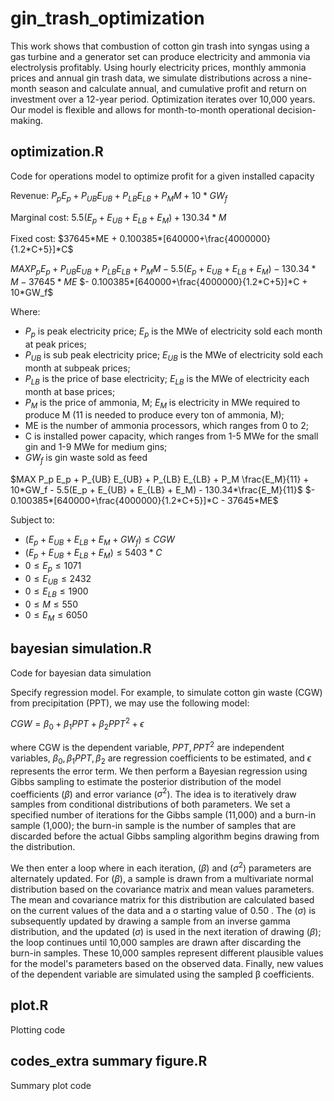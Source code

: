 # gin_trash_optimization
This work shows that combustion of cotton gin trash into syngas using a gas turbine and a generator set can produce electricity and ammonia via electrolysis profitably. Using hourly electricity prices, monthly ammonia prices and annual gin trash data, we simulate distributions across a nine-month season and calculate annual, and cumulative profit and return on investment over a 12-year period. Optimization iterates over 10,000 years. Our model is flexible and allows for month-to-month operational decision-making. 

## optimization.R 
Code for operations model to optimize profit for a given installed capacity

Revenue: $`P_p E_p + P_{UB} E_{UB} + P_{LB} E_{LB} + P_M M + 10*GW_f`$

Marginal cost: $`5.5(E_p + E_{UB} + E_{LB} + E_M) + 130.34*M`$

Fixed cost: $`37645*ME + 0.100385*[640000+\frac{4000000}{1.2*C+5}]*C`$ 

$`MAX P_p E_p + P_{UB} E_{UB} + P_{LB} E_{LB} + P_M M - 5.5(E_p + E_{UB} + E_{LB} + E_M) - 130.34*M - 37645*ME`$ $`- 0.100385*[640000+\frac{4000000}{1.2*C+5}]*C + 10*GW_f`$ 

Where: 
* $`P_p`$ is peak electricity price; $`E_p`$ is the MWe of electricity sold each month at peak prices;	
* $`P_{UB}`$ is sub peak electricity price; $`E_{UB}`$ is the MWe of electricity sold each month at subpeak prices; 
* $`P_{LB}`$ is the price of base electricity; $`E_{LB}`$ is the MWe of electricity each month at base prices; 
* $`P_M`$ is the price of ammonia, M; $`E_M`$ is electricity in MWe required to produce M (11 is needed to produce every ton of ammonia, M); 
* ME is the number of ammonia processors, which ranges from 0 to 2;	
* C is installed power capacity, which ranges from 1-5 MWe for the small gin and 1-9 MWe for medium gins;
* $`GW_f`$  is gin waste sold as feed


$`MAX P_p E_p + P_{UB} E_{UB} + P_{LB} E_{LB} + P_M \frac{E_M}{11} + 10*GW_f - 5.5(E_p + E_{UB} + E_{LB} + E_M) - 130.34*\frac{E_M}{11}`$ $`- 0.100385*[640000+\frac{4000000}{1.2*C+5}]*C - 37645*ME`$ 

Subject to:

* $`(E_p + E_{UB} + E_{LB} + E_M + GW_f) \leq CGW`$ 
* $`(E_p + E_{UB} + E_{LB} + E_M) \leq 5403*C`$ 
* $`0 \leq E_p \leq 1071`$ 
* $`0 \leq E_{UB} \leq 2432`$ 
* $`0 \leq E_{LB} \leq 1900`$ 
* $`0 \leq M \leq 550`$ 
* $`0 \leq E_M \leq 6050`$ 

## bayesian simulation.R 
Code for bayesian data simulation 

Specify regression model. For example, to simulate cotton gin waste (CGW) from precipitation (PPT), we may use the following model: 

$`CGW = \beta_0 + \beta_1 PPT + \beta_2 PPT^2 + \epsilon`$

where CGW is the dependent variable, $`PPT, PPT^2`$ are independent variables, $`\beta_0, \beta_1 PPT, \beta_2`$ are regression coefficients to be estimated, and $`\epsilon`$ represents the error term. 
We then perform a Bayesian regression using Gibbs sampling to estimate the posterior distribution of the model coefficients ($`\beta`$) and error variance ($`\sigma^2`$). The idea is to iteratively draw samples from conditional distributions of both parameters. We set a specified number of iterations for the Gibbs sample (11,000) and a burn-in sample (1,000); the burn-in sample is the number of samples that are discarded before the actual Gibbs sampling algorithm begins drawing from the distribution. 

We then enter a loop where in each iteration, ($`\beta`$) and ($`\sigma^2`$) parameters are alternately updated. For ($`\beta`$), a sample is drawn from a multivariate normal distribution based on the covariance matrix and mean values parameters. The mean and covariance matrix for this distribution are calculated based on the current values of the data and a σ starting value of 0.50 . The ($`\sigma`$) is subsequently updated by drawing a sample from an inverse gamma distribution, and the updated ($`\sigma`$) is used in the next iteration of drawing ($`\beta`$); the loop continues until 10,000 samples are drawn after discarding the burn-in samples. These 10,000 samples represent different plausible values for the model's parameters based on the observed data. Finally, new values of the dependent variable are simulated using the sampled β coefficients. 

## plot.R
Plotting code 

## codes_extra summary figure.R 
Summary plot code 
